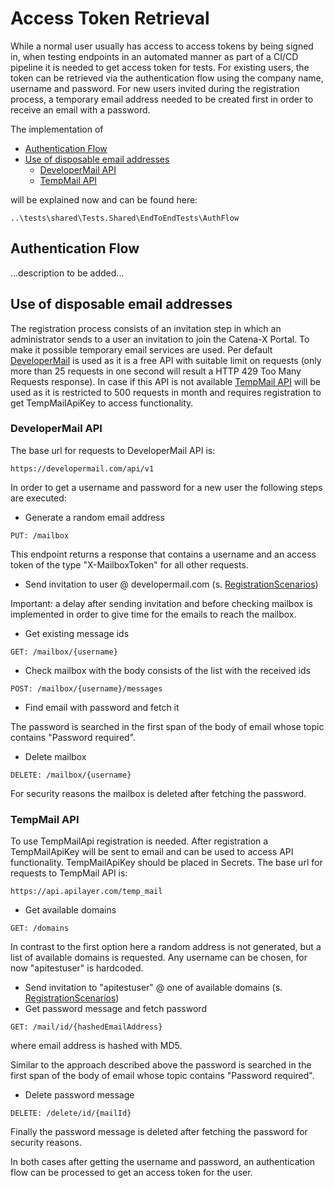 # Access Token Retrieval

While a normal user usually has access to access tokens by being signed in, when testing endpoints in an automated manner as part of a CI/CD pipeline it is needed to get access token for tests. For existing users, the token can be retrieved via the authentication flow using the company name, username and password. For new users invited during the registration process, a temporary email address needed to be created first in order to receive an email with a password. 

The implementation of 
* [Authentication Flow](#authentication-flow)
* [Use of disposable email addresses](#use-of-disposable-email-addresses)
  * [DeveloperMail API](#developermail-api)
  * [TempMail API](#tempmail-api)

will be explained now and can be found here:

```
..\tests\shared\Tests.Shared\EndToEndTests\AuthFlow
```


## Authentication Flow

...description to be added...


## Use of disposable email addresses

The registration process consists of an invitation step in which an administrator sends to a user an invitation to join the Catena-X Portal. To make it possible temporary email services are used.
Per default [DeveloperMail](https://developermail.com/api/v1/) is used as it is a free API with suitable limit on requests (only more than 25 requests in one second will result a HTTP 429 Too Many Requests response). In case if this API is not available [TempMail API](https://apilayer.com/marketplace/temp_mail-api) will be used as it is restricted to 500 requests in month and requires registration to get TempMailApiKey to access functionality.


### DeveloperMail API
The base url for requests to DeveloperMail API is:
```
https://developermail.com/api/v1
```

In order to get a username and password for a new user the following steps are executed:

* Generate a random email address
```
PUT: /mailbox
```

This endpoint returns a response that contains a username and an access token of the type "X-MailboxToken" for all other requests.

* Send invitation to user @ developermail.com (s. [RegistrationScenarios](05.%20RegistrationScenarios.md))

Important: a delay after sending invitation and before checking mailbox is implemented in order to give time for the emails to reach the mailbox.

* Get existing message ids
```
GET: /mailbox/{username}
```
* Check mailbox with the body consists of the list with the received ids
```
POST: /mailbox/{username}/messages
```
* Find email with password and fetch it

The password is searched in the first span of the body of email whose topic contains "Password required".

* Delete mailbox
```
DELETE: /mailbox/{username}
```
For security reasons the mailbox is deleted after fetching the password.


### TempMail API

To use TempMailApi registration is needed. After registration a TempMailApiKey will be sent to email and can be used to access API functionality. TempMailApiKey should be placed in Secrets.
The base url for requests to TempMail API is:
```
https://api.apilayer.com/temp_mail
```
* Get available domains
```
GET: /domains
```
In contrast to the first option here a random address is not generated, but a list of available domains is requested. Any username can be chosen, for now "apitestuser" is hardcoded.
* Send invitation to "apitestuser" @ one of available domains (s. [RegistrationScenarios](05.%20RegistrationScenarios.md))
* Get password message and fetch password
```
GET: /mail/id/{hashedEmailAddress}
```
where email address is hashed with MD5.

Similar to the approach described above the password is searched in the first span of the body of email whose topic contains "Password required".
* Delete password message
```
DELETE: /delete/id/{mailId}
```
Finally the password message is deleted after fetching the password for security reasons.

In both cases after getting the username and password, an authentication flow can be processed to get an access token for the user.

